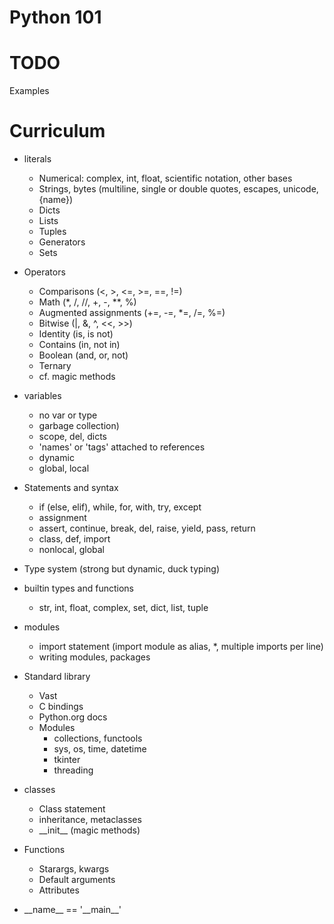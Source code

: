 Python 101
==========

# TODO
Examples

# Curriculum
* literals
  + Numerical: complex, int, float, scientific notation, other bases
  + Strings, bytes (multiline, single or double quotes, escapes, unicode, {name})
  + Dicts
  + Lists
  + Tuples
  + Generators
  + Sets


* Operators
  + Comparisons (<, >, <=, >=, ==, !=)
  + Math (*, /, //, +, -, \*\*, %)
  + Augmented assignments (+=, -=, *=, /=, %=)
  + Bitwise (|, &, ^, <<, >>)
  + Identity (is, is not)
  + Contains (in, not in)
  + Boolean (and, or, not)
  + Ternary
  + cf. magic methods


* variables
  + no var or type
  + garbage collection)
  + scope, del, dicts
  + 'names' or 'tags' attached to references
  + dynamic
  + global, local


* Statements and syntax
  + if (else, elif), while, for, with, try, except
  + assignment
  + assert, continue, break, del, raise, yield, pass, return
  + class, def, import
  + nonlocal, global


* Type system (strong but dynamic, duck typing)


* builtin types and functions
  + str, int, float, complex, set, dict, list, tuple


* modules
  + import statement (import module as alias, *, multiple imports per line)
  + writing modules, packages


* Standard library
  + Vast
  + C bindings
  + Python.org docs
  + Modules
    + collections, functools
    + sys, os, time, datetime
    + tkinter
    + threading


* classes
  + Class statement
  + inheritance, metaclasses
  + \_\_init\_\_ (magic methods)


* Functions
  + Starargs, kwargs
  + Default arguments
  + Attributes

* \_\_name\_\_ == '\_\_main\_\_'

